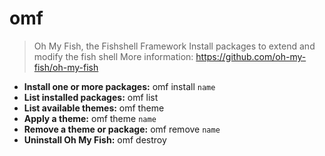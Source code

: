 # omf
> Oh My Fish, the Fishshell Framework
> Install packages to extend and modify the fish shell
> More information: <https://github.com/oh-my-fish/oh-my-fish>
- **Install one or more packages:**
omf install `name`
- **List installed packages:**
omf list
- **List available themes:**
omf theme
- **Apply a theme:**
omf theme `name`
- **Remove a theme or package:**
omf remove `name`
- **Uninstall Oh My Fish:**
omf destroy
